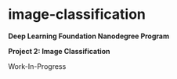 # image-classification

**Deep Learning Foundation Nanodegree Program**  

**Project 2: Image Classification**  

Work-In-Progress
